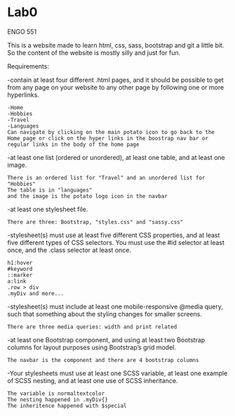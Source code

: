 # Lab0
ENGO 551

This is a website made to learn html, css, sass, bootstrap and git a little bit. So the content of the website is mostly silly and just for fun.

Requirements:

-contain at least four different .html pages, and it should be possible to get from any page on your website to any other page by following one or more hyperlinks.

	-Home
	-Hobbies
	-Travel
	-Languages
	Can navigate by clicking on the main potato icon to go back to the Home page or click on the hyper links in the boostrap nav bar or regular links in the body of the home page
  
-at least one list (ordered or unordered), at least one table, and at least one image.

	There is an ordered list for "Travel" and an unordered list for "Hobbies"
	The table is in "languages"
	and the image is the potato logo icon in the navbar
  
-at least one stylesheet file.

	There are three: Bootstrap, "styles.css" and "sassy.css"
  
-stylesheet(s) must use at least five different CSS properties, and at least five different types of CSS selectors. You must use the #id selector at least once, and the .class selector at least once.

	h1:hover
	#keyword
	::marker
	a:link
	.row > div
	.myDiv and more...
	
-stylesheet(s) must include at least one mobile-responsive @media query, such that something about the styling changes for smaller screens.

	There are three media queries: width and print related
	
-at least one Bootstrap component, and using at least two Bootstrap columns for layout purposes using Bootstrap’s grid model.

	The navbar is the component and there are 4 bootstrap columns

-Your stylesheets must use at least one SCSS variable, at least one example of SCSS nesting, and at least one use of SCSS inheritance.

	The variable is normaltextcolor
	The nesting happened in .myDiv{}
	The inheritence happened with $special
